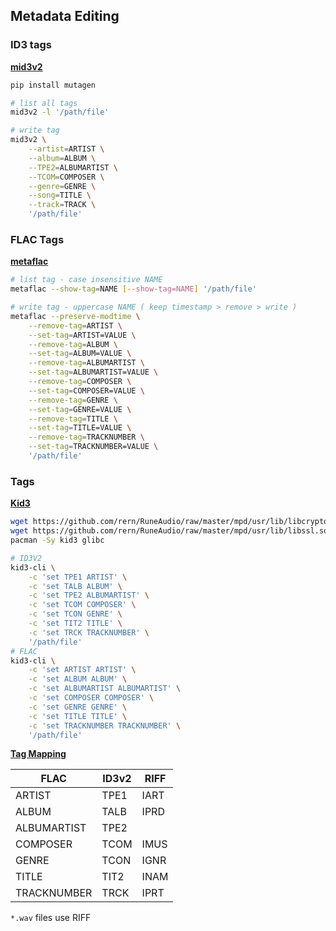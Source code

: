 ## Metadata Editing

### ID3 tags
[**mid3v2**](https://mutagen.readthedocs.io/en/latest/man/mid3v2.html)
```sh
pip install mutagen

# list all tags
mid3v2 -l '/path/file'

# write tag
mid3v2 \
	--artist=ARTIST \
	--album=ALBUM \
	--TPE2=ALBUMARTIST \
	--TCOM=COMPOSER \
	--genre=GENRE \
	--song=TITLE \
	--track=TRACK \
	'/path/file'
```

### FLAC Tags
[**metaflac**](https://xiph.org/flac/documentation_tools_metaflac.html)
```sh
# list tag - case insensitive NAME
metaflac --show-tag=NAME [--show-tag=NAME] '/path/file'

# write tag - uppercase NAME ( keep timestamp > remove > write )
metaflac --preserve-modtime \
	--remove-tag=ARTIST \
	--set-tag=ARTIST=VALUE \
	--remove-tag=ALBUM \
	--set-tag=ALBUM=VALUE \
	--remove-tag=ALBUMARTIST \
	--set-tag=ALBUMARTIST=VALUE \
	--remove-tag=COMPOSER \
	--set-tag=COMPOSER=VALUE \
	--remove-tag=GENRE \
	--set-tag=GENRE=VALUE \
	--remove-tag=TITLE \
	--set-tag=TITLE=VALUE \
	--remove-tag=TRACKNUMBER \
	--set-tag=TRACKNUMBER=VALUE \
	'/path/file'
```

### Tags
[**Kid3**](https://kid3.sourceforge.io/)
```sh
wget https://github.com/rern/RuneAudio/raw/master/mpd/usr/lib/libcrypto.so.1.1 -P /usr/lib
wget https://github.com/rern/RuneAudio/raw/master/mpd/usr/lib/libssl.so.1.1 -P /usr/lib
pacman -Sy kid3 glibc

# ID3V2
kid3-cli \
	-c 'set TPE1 ARTIST' \
	-c 'set TALB ALBUM' \
	-c 'set TPE2 ALBUMARTIST' \
	-c 'set TCOM COMPOSER' \
	-c 'set TCON GENRE' \
	-c 'set TIT2 TITLE' \
	-c 'set TRCK TRACKNUMBER' \
	'/path/file'
# FLAC
kid3-cli \
	-c 'set ARTIST ARTIST' \
	-c 'set ALBUM ALBUM' \
	-c 'set ALBUMARTIST ALBUMARTIST' \
	-c 'set COMPOSER COMPOSER' \
	-c 'set GENRE GENRE' \
	-c 'set TITLE TITLE' \
	-c 'set TRACKNUMBER TRACKNUMBER' \
	'/path/file'
```

[**Tag Mapping**](https://wiki.hydrogenaud.io/index.php?title=Tag_Mapping)

| FLAC        | ID3v2  | RIFF |
| ----------- | ----   | ---- |
| ARTIST      | TPE1   | IART |
| ALBUM       | TALB   | IPRD |
| ALBUMARTIST | TPE2   |      |
| COMPOSER    | TCOM   | IMUS |
| GENRE       | TCON   | IGNR |
| TITLE       | TIT2   | INAM |
| TRACKNUMBER | TRCK   | IPRT |

`*.wav` files use RIFF
